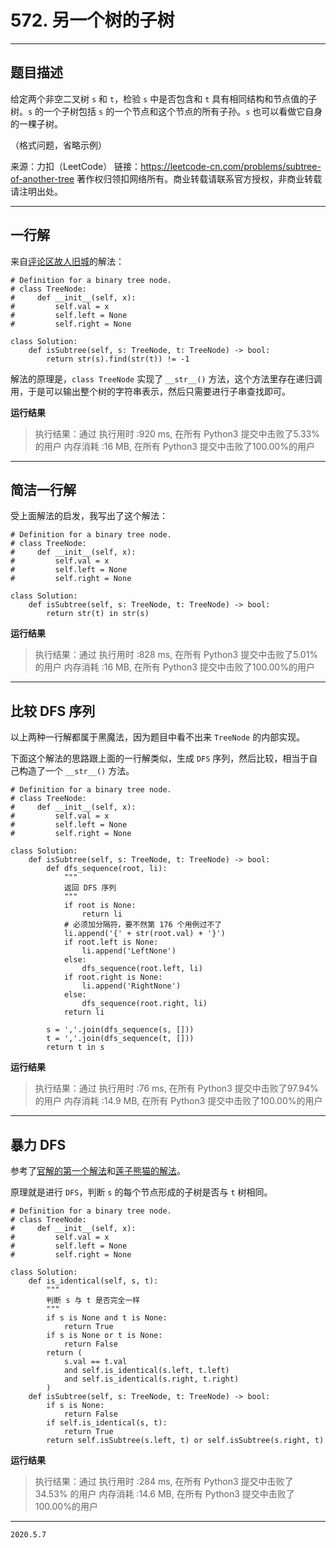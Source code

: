 # 572. 另一个树的子树

---

## 题目描述

给定两个非空二叉树 `s` 和 `t`，检验 `s` 中是否包含和 `t` 具有相同结构和节点值的子树。`s` 的一个子树包括 `s` 的一个节点和这个节点的所有子孙。`s` 也可以看做它自身的一棵子树。

（格式问题，省略示例）

来源：力扣（LeetCode）
链接：https://leetcode-cn.com/problems/subtree-of-another-tree
著作权归领扣网络所有。商业转载请联系官方授权，非商业转载请注明出处。

---

## 一行解
来自[评论区故人旧城](https://leetcode-cn.com/problems/subtree-of-another-tree/comments/384272)的解法：

```python3
# Definition for a binary tree node.
# class TreeNode:
#     def __init__(self, x):
#         self.val = x
#         self.left = None
#         self.right = None

class Solution:
    def isSubtree(self, s: TreeNode, t: TreeNode) -> bool:
        return str(s).find(str(t)) != -1

```

解法的原理是，`class TreeNode` 实现了 `__str__()` 方法，这个方法里存在递归调用，于是可以输出整个树的字符串表示，然后只需要进行子串查找即可。

**运行结果**

> 执行结果：通过
> 执行用时 :920 ms, 在所有 Python3 提交中击败了5.33% 的用户
> 内存消耗 :16 MB, 在所有 Python3 提交中击败了100.00%的用户

---

## 简洁一行解

受上面解法的启发，我写出了这个解法：
```python3
# Definition for a binary tree node.
# class TreeNode:
#     def __init__(self, x):
#         self.val = x
#         self.left = None
#         self.right = None

class Solution:
    def isSubtree(self, s: TreeNode, t: TreeNode) -> bool:
        return str(t) in str(s)
```

**运行结果**

> 执行结果：通过
> 执行用时 :828 ms, 在所有 Python3 提交中击败了5.01% 的用户
> 内存消耗 :16 MB, 在所有 Python3 提交中击败了100.00%的用户

---

## 比较 DFS 序列

以上两种一行解都属于黑魔法，因为题目中看不出来 `TreeNode` 的内部实现。

下面这个解法的思路跟上面的一行解类似，生成 `DFS` 序列，然后比较，相当于自己构造了一个 `__str__()` 方法。

```python3
# Definition for a binary tree node.
# class TreeNode:
#     def __init__(self, x):
#         self.val = x
#         self.left = None
#         self.right = None

class Solution:
    def isSubtree(self, s: TreeNode, t: TreeNode) -> bool:
        def dfs_sequence(root, li):
            """
            返回 DFS 序列
            """
            if root is None:
                return li
            # 必须加分隔符，要不然第 176 个用例过不了
            li.append('{' + str(root.val) + '}')
            if root.left is None:
                li.append('LeftNone')
            else:
                dfs_sequence(root.left, li)
            if root.right is None:
                li.append('RightNone')
            else:
                dfs_sequence(root.right, li)
            return li
        
        s = ','.join(dfs_sequence(s, []))
        t = ','.join(dfs_sequence(t, []))
        return t in s
```

**运行结果**

> 执行结果：通过
> 执行用时 :76 ms, 在所有 Python3 提交中击败了97.94% 的用户
> 内存消耗 :14.9 MB, 在所有 Python3 提交中击败了100.00%的用户

---

## 暴力 DFS

参考了[官解的第一个解法](https://leetcode-cn.com/problems/subtree-of-another-tree/solution/ling-yi-ge-shu-de-zi-shu-by-leetcode-solution/)和[莲子熊猫的解法](https://leetcode-cn.com/problems/subtree-of-another-tree/solution/xiong-mao-shua-ti-python3-di-gui-pan-duan-liang-ke/)。

原理就是进行 `DFS`，判断 `s` 的每个节点形成的子树是否与 `t` 树相同。

```python3
# Definition for a binary tree node.
# class TreeNode:
#     def __init__(self, x):
#         self.val = x
#         self.left = None
#         self.right = None

class Solution:
    def is_identical(self, s, t):
        """
        判断 s 与 t 是否完全一样
        """
        if s is None and t is None:
            return True
        if s is None or t is None:
            return False
        return (
            s.val == t.val
            and self.is_identical(s.left, t.left)
            and self.is_identical(s.right, t.right)
        )
    def isSubtree(self, s: TreeNode, t: TreeNode) -> bool:
        if s is None:
            return False
        if self.is_identical(s, t):
            return True
        return self.isSubtree(s.left, t) or self.isSubtree(s.right, t)

```

**运行结果**

> 执行结果：通过
> 执行用时 :284 ms, 在所有 Python3 提交中击败了34.53% 的用户
> 内存消耗 :14.6 MB, 在所有 Python3 提交中击败了100.00%的用户

---

`2020.5.7`
